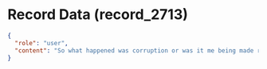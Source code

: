 # Record Data (record_2713)

```json
{
  "role": "user",
  "content": "So what happened was corruption or was it me being made responsible for their feelings?"
}
```
